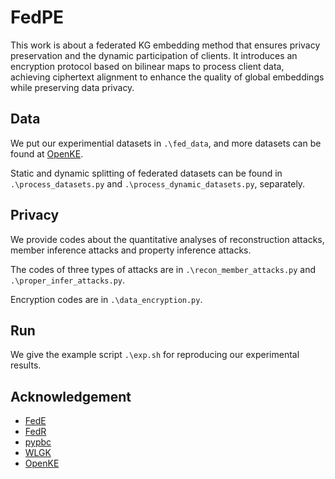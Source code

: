 # FedPE

This work is about a federated KG embedding method that ensures privacy preservation and the dynamic participation of
clients.
It introduces an encryption protocol based on bilinear maps to process client data, achieving ciphertext alignment to
enhance the quality of global embeddings while
preserving data privacy.

## Data

We put our experimential datasets in `.\fed_data`, and more datasets can be found
at [OpenKE](https://github.com/thunlp/OpenKE).

Static and dynamic splitting of federated datasets can be found in `.\process_datasets.py`
and `.\process_dynamic_datasets.py`, separately.

## Privacy

We provide codes about the quantitative analyses of reconstruction attacks, member inference attacks and property
inference attacks.

The codes of three types of attacks are in `.\recon_member_attacks.py` and `.\proper_infer_attacks.py`.

Encryption codes are in `.\data_encryption.py`.

## Run

We give the example script `.\exp.sh` for reproducing our experimental results.

## Acknowledgement

* [FedE](https://github.com/zjukg/FedE)
* [FedR](https://github.com/taokz/FedR)
* [pypbc](https://github.com/debatem1/pypbc)
* [WLGK](https://github.com/adriancaruana/py_wlgk)
* [OpenKE](https://github.com/thunlp/OpenKE)
